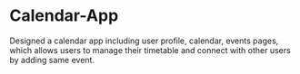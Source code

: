 # Calendar-App
Designed a calendar app including user profile, calendar, events pages, which allows users to manage their timetable and connect with other users by adding same event.
